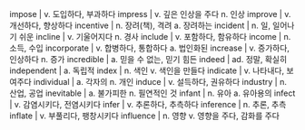 impose	| v. 도입하다, 부과하다
impress	| v. 깊은 인상을 주다 n. 인상
improve	| v. 개선하다, 향상하다
incentive	| n. 장려(책), 격려 a. 장려하는
incident	| n. 일, 일어나기 쉬운
incline	| v. 기울어지다 n. 경사
include	| v. 포함하다, 함유하다
income	| n. 소득, 수입
incorporate	| v. 합병하다, 통합하다 a. 법인화된
increase	| v. 증가하다, 인상하다 n. 증가
incredible	| a. 믿을 수 없는, 믿기 힘든
indeed	| ad. 정말, 확실히
independent	| a. 독립적
index	| n. 색인 v. 색인을 만들다
indicate	| v. 나타내다, 보여주다
individual	| a. 각자의 n. 개인
induce	| v. 설득하다, 권유하다
industry	| n. 산업, 공업
inevitable	| a. 불가피한 n. 필연적인 것
infant	| n. 유아 a. 유아용의
infect	| v. 감염시키다, 전염시키다
infer	| v. 추론하다, 추측하다
inference	| n. 추론, 추측
inflate	| v. 부풀리다, 팽창시키다
influence	| n. 영향 v. 영향을 주다, 감화를 주다
